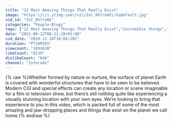 ```yaml
---
title: "12 Most Amazing Things That Really Exist"
image: "https:\/\/i.ytimg.com\/vi\/ZxC_8h7re6E\/hqdefault.jpg"
vid_id: "ZxC_8h7re6E"
categories: "People-Blogs"
tags: ["12 Most Amazing Things That Really Exist","incredible things","nature phenomena"]
date: "2021-09-12T08:21:28+03:00"
vid_date: "2019-12-18T18:04:20Z"
duration: "PT14M10S"
viewcount: "1091630"
likeCount: "8139"
dislikeCount: "646"
channel: "Inforado"
---
```

{% raw %}Whether formed by nature or nurture, the surface of planet Earth is covered with wonderful structures that have to be seen to be believed. Modern CGI and special effects can create any location or scene imaginable for a film or television show, but there’s still nothing quite like experiencing a visually stunning location with your own eyes. We’re looking to bring that experience to you in this video, which is packed full of some of the most amazing and jaw-dropping places and things that exist on the planet we call home.{% endraw %}
